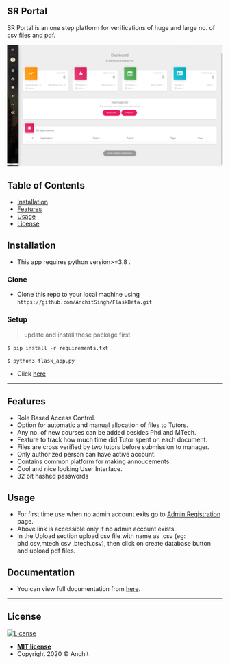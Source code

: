 ## SR Portal

SR Portal is an one step platform for verifications of huge and large no. of csv files and pdf.

![Alt text](/screenshots/p1.png?raw=true "SR Portal")

## Table of Contents

- [Installation](#installation)
- [Features](#features)
- [Usage](#usage)
- [License](#license)



## Installation

- This app requires python version>=3.8 .

### Clone

- Clone this repo to your local machine using `https://github.com/AnchitSingh/FlaskBeta.git`

### Setup



> update and install these package first

```shell
$ pip install -r requirements.txt
```

> 

```shell
$ python3 flask_app.py
```
- Click <a href="http://127.0.0.1:5000" target="_blank">here</a>
---

## Features

- Role Based Access Control.
- Option for automatic and manual allocation of files to Tutors.
- Any no. of new courses can be added besides Phd and MTech.
- Feature to track how much time did Tutor spent on each document.
- Files are cross verified by two tutors before submission to manager.
- Only authorized person can have active account.
- Contains common platform for making annoucements.
- Cool and nice looking User Interface.
- 32 bit hashed passwords
## Usage 
- For first time use when no admin account exits go to <a href="http://127.0.0.1:5000/admin_register/180085180200" target="_blank">Admin Registration</a> page.
- Above link is accessible only if no admin account exists. 
- In the Upload section upload csv file with name as <course name>.csv (eg: phd.csv,mtech.csv ,btech.csv), then click on create database button and upload pdf files.


## Documentation
- You can view full documentation from  <a href="https://github.com/AnchitSingh/FlaskBeta/blob/master/SR_Portal.docx?raw=true" target="_blank">here</a>.

---


## License

[![License](http://img.shields.io/:license-mit-blue.svg?style=flat-square)](http://badges.mit-license.org)

- **[MIT license](http://opensource.org/licenses/mit-license.php)**
- Copyright 2020 © Anchit
